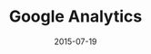 ---
layout: site
title: "Google Analytics"
date: 2015-07-19
categories: [google]
version: 1.5.9
major: 1
minor: 5
patch: 9
slug: google-analytics
link: http://www.google.com/analytics/
permalink: /sites/:slug
---